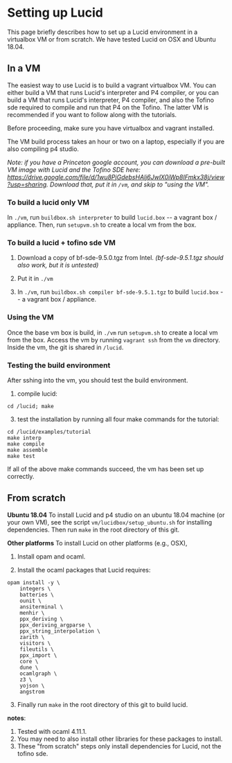 # Setting up Lucid

This page briefly describes how to set up a Lucid environment in a virtualbox VM or from scratch. We have tested Lucid on OSX and Ubuntu 18.04. 


## In a VM
The easiest way to use Lucid is to build a vagrant virtualbox VM. You can either build a VM that runs Lucid's interpreter and P4 compiler, or you can build a VM that runs Lucid's interpreter, P4 compiler, and also the Tofino sde required to compile and run that P4 on the Tofino. The latter VM is recommended if you want to follow along with the tutorials. 

Before proceeding, make sure you have virtualbox and vagrant installed. 

The VM build process takes an hour or two on a laptop, especially if you are also compiling p4 studio.

*Note: if you have a Princeton google account, you can download a pre-built VM image with Lucid and the Tofino SDE here: https://drive.google.com/file/d/1wu8PjGdebsHAlj6JwlX0iWp8IFmkx38j/view?usp=sharing. Download that, put it in ``/vm``, and skip to "using the VM".*

### To build a lucid only VM

In ``./vm``, run ``buildbox.sh interpreter`` to build ``lucid.box`` -- a vagrant box / appliance. Then, run ``setupvm.sh`` to create a local vm from the box. 

### To build a lucid + tofino sde VM

1. Download a copy of bf-sde-9.5.0.tgz from Intel. *(bf-sde-9.5.1.tgz should also work, but it is untested)*

2. Put it in ``./vm``

3. In ``./vm``, run ``buildbox.sh compiler bf-sde-9.5.1.tgz`` to build ``lucid.box`` -- a vagrant box / appliance. 

### Using the VM

Once the base vm box is build, in ``./vm`` run ``setupvm.sh`` to create a local vm from the box. Access the vm by running ``vagrant ssh`` from the ``vm`` directory. Inside the vm, the git is shared in ``/lucid``. 

### Testing the build environment

After sshing into the vm, you should test the build environment.

1. compile lucid: 
```
cd /lucid; make
```
3. test the installation by running all four make commands for the tutorial: 
```
cd /lucid/examples/tutorial
make interp
make compile
make assemble
make test
```

If all of the above make commands succeed, the vm has been set up correctly.

## From scratch

**Ubuntu 18.04** To install Lucid and p4 studio on an ubuntu 18.04 machine (or your own VM), see the script ``vm/lucidbox/setup_ubuntu.sh`` for installing dependencies. Then run ``make`` in the root directory of this git. 

**Other platforms** To install Lucid on other platforms (e.g., OSX), 

1. Install opam and ocaml. 

2. Install the ocaml packages that Lucid requires: 
```
opam install -y \
    integers \
    batteries \
    ounit \
    ansiterminal \
    menhir \
    ppx_deriving \
    ppx_deriving_argparse \
    ppx_string_interpolation \
    zarith \
    visitors \
    fileutils \
    ppx_import \
    core \
    dune \
    ocamlgraph \
    z3 \
    yojson \
    angstrom
```

3. Finally run ``make`` in the root directory of this git to build lucid.

**notes**: 
1. Tested with ocaml 4.11.1. 
2. You may need to also install other libraries for these packages to install. 
3. These "from scratch" steps only install dependencies for Lucid, not the tofino sde. 
